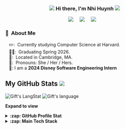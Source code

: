 <h3 align="center"><img src = "https://raw.githubusercontent.com/MartinHeinz/MartinHeinz/master/wave.gif" width = 30px> Hi there, I'm Nhi Huynh <img src="https://media.giphy.com/media/mGcNjsfWAjY5AEZNw6/giphy.gif" width="50"></h3>

<p align="center">
  <a href="mailto:nhihuynh2906@gmail.com?subject=Nice%20To%20Meet%20You%20Raina"><img src="https://img.shields.io/badge/gmail-%23D14836.svg?&style=for-the-badge&logo=gmail&logoColor=white" /></a>&nbsp;&nbsp;&nbsp;&nbsp;
  <a href="https://www.linkedin.com/in/nhihuynhb/"><img src="https://img.shields.io/badge/linkedin-%230077B5.svg?&style=for-the-badge&logo=linkedin&logoColor=white" /></a>&nbsp;&nbsp;&nbsp;&nbsp;
  <a href="https://nhihuynh.vercel.app/"><img src="https://img.shields.io/badge/portfolio-%23dc2743.svg?&style=for-the-badge&logo=href&logoColor=white" /></a>&nbsp;&nbsp;&nbsp;&nbsp;
</p>


### :hear_no_evil: &nbsp;About Me

&nbsp;&nbsp;&nbsp;✏️: &nbsp;Currently studying Computer Science at Harvard.\
&nbsp;&nbsp;&nbsp;👩‍🎓: &nbsp;Graduating Spring 2026.\
&nbsp;&nbsp;&nbsp;📌: &nbsp;Located in Cambridge, MA.\
&nbsp;&nbsp;&nbsp;🤗: &nbsp;Pronouns: She / Her / Hers.\
&nbsp;&nbsp;&nbsp;🌱: I am a <b>2024 Disney Software Engineering Intern</b>


<!-- GitHub Stats -->

 ##  My GitHub Stats <img src = "https://i.pinimg.com/originals/65/c4/f4/65c4f452571be1261e9c623f7da488ac.gif" width = 35px> 

 <div>
  <img align="center" src="https://github-readme-streak-stats.herokuapp.com/?user=nhi2906&theme=nightowl" alt="Gift's LangStat" width="430px"/>
  <img align="center" src="https://github-readme-stats.vercel.app/api/top-langs?username=nhi2906&langs_count=10&show_icons=true&locale=en&layout=compact&theme=nightowl" alt="Gift's language"  height="170px" width="400px"/>

**Expand to view**
<details>
  <summary><b>:zap: GitHub Profile Stat</b></summary>
 <img src="https://github-readme-stats.anuraghazra1.vercel.app/api?username=nhi2906&show_icons=true&theme=nightowl" />
</details>
<details>
  <summary><b>:zap: Main Tech Stack</b></summary>
  <p>
 <img align="left" width="250" src="https://github.com/nhi2906/nhi2906/blob/main/coding.gif"/>
  <p>
    <br><br>
    &nbsp;&nbsp;&nbsp;&nbsp;<img src="https://img.shields.io/badge/PYTHON-3776AB.svg?&style=for-the-badge&logo=python&logoColor=white"/>
    <img src="https://img.shields.io/badge/C++-00599C.svg?&style=for-the-badge&logo=c%2B%2B&logoColor=white"/>
    <img src="https://img.shields.io/badge/JAVASCRIPT-323330.svg?&style=for-the-badge&logo=javascript&logoColor=%23F7DF1E"/>
    <img src="https://img.shields.io/badge/SWIFT-FA7343.svg?&style=for-the-badge&logo=swift&logoColor=white"/>
    <img src="https://img.shields.io/badge/-REACT-4285F4?style=for-the-badge&logo=react&logoColor=white"/><br>
    &nbsp;&nbsp;&nbsp;&nbsp;<img src="https://img.shields.io/badge/-Visual%20Studio%20Code-23A9F2?style=for-the-badge&logo=Visual%20Studio%20Code&logoColor=white"/>
    <img src="https://img.shields.io/badge/-Github-181717?style=for-the-badge&logo=GitHub&logoColor=white"/>
    <img src="https://img.shields.io/badge/-Git-F44D27?style=for-the-badge&logo=Git&logoColor=white"/>
    <img src="https://img.shields.io/badge/FIREBASE-FFCA28.svg?&style=for-the-badge&logo=firebase&logoColor=black"/><br>
    &nbsp;&nbsp;&nbsp;&nbsp;<img src="https://img.shields.io/badge/XCODE-147EFB.svg?&style=for-the-badge&logo=xcode&logoColor=white"/>
    <img src="https://img.shields.io/badge/-NPM-CB3837?style=for-the-badge&logo=NPM&logoColor=white"/>
    <img src="https://img.shields.io/badge/-Slack-E01563?style=for-the-badge&logo=Slack&logoColor=white"/>
    <img src="https://img.shields.io/badge/-HTML5-E34F26?style=for-the-badge&logo=HTML5&logoColor=white"/>
    <img src="https://img.shields.io/badge/-CSS3-1572B6?style=for-the-badge&logo=CSS3&logoColor=white"/><br>
    &nbsp;&nbsp;&nbsp;&nbsp;<img src="https://img.shields.io/badge/-Notion-000000?style=for-the-badge&logo=Notion&logoColor=white"/>
    <img src="https://img.shields.io/badge/-Google%20Cloud-4285F4?style=for-the-badge&logo=Google%20Cloud&logoColor=white"/>
    <img src="https://img.shields.io/badge/-Procreate-E01563?style=for-the-badge&logo=procreate&logoColor=white"/>
    <img src="https://img.shields.io/badge/sass-CC6699.svg?&style=for-the-badge&logo=sass&logoColor=white"/>
  </p>
</p>
<p>
</details>

